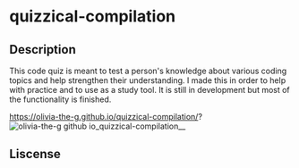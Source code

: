 # quizzical-compilation

## Description 

This code quiz is meant to test a person's knowledge about various coding topics and help strengthen their understanding. I made this in order to help with practice and to use as a study tool. It is still in development but most of the functionality is finished. 

https://olivia-the-g.github.io/quizzical-compilation/? 
![olivia-the-g github io_quizzical-compilation__](https://github.com/Olivia-the-G/quizzical-compilation/assets/130778807/cf7261f0-950b-4f95-839c-f0c138b98fb4)

## Liscense 

